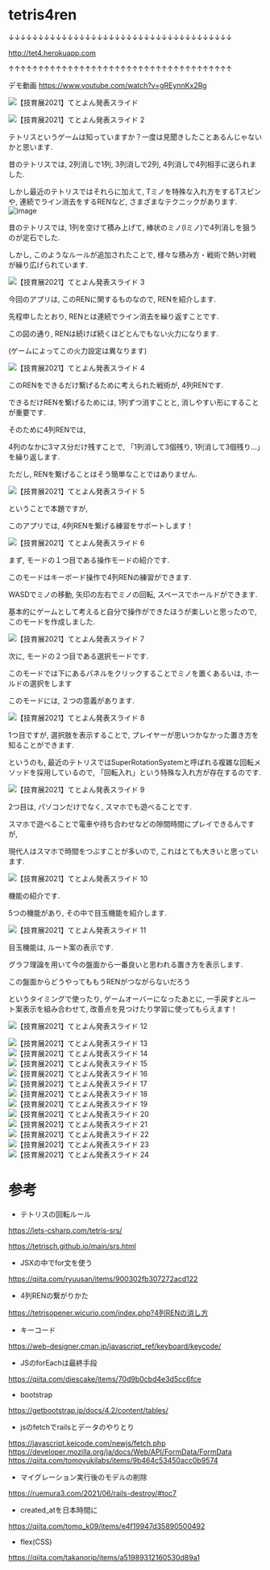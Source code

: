 # tetris4ren

↓↓↓↓↓↓↓↓↓↓↓↓↓↓↓↓↓↓↓↓↓↓↓↓↓↓↓↓↓↓↓↓↓↓↓↓↓↓

http://tet4.herokuapp.com

↑↑↑↑↑↑↑↑↑↑↑↑↑↑↑↑↑↑↑↑↑↑↑↑↑↑↑↑↑↑↑↑↑↑↑↑↑↑

デモ動画
https://www.youtube.com/watch?v=gREynnKx2Rg

![【技育展2021】てとよん発表スライド](https://user-images.githubusercontent.com/33211163/134608992-350b3637-9895-49d2-894b-cb292417dcf9.jpeg)

![【技育展2021】てとよん発表スライド 2](https://user-images.githubusercontent.com/33211163/134608994-5052779d-b966-4b4e-bc24-841b5cfd9fae.jpeg)

テトリスというゲームは知っていますか？一度は見聞きしたことあるんじゃないかと思います.

昔のテトリスでは, 2列消しで1列, 3列消しで2列, 4列消しで4列相手に送られました.

しかし最近のテトリスではそれらに加えて, Tミノを特殊な入れ方をするTスピンや, 連続でライン消去をするRENなど, さまざまなテクニックがあります.![image](https://user-images.githubusercontent.com/33211163/134609176-192372ee-32e0-4422-ba60-aa6ec1d9ff3c.jpeg)


昔のテトリスでは, 1列を空けて積み上げて, 棒状のミノ(Iミノ)で4列消しを狙うのが定石でした.

しかし, このようなルールが追加されたことで, 様々な積み方・戦術で熱い対戦が繰り広げられています.

![【技育展2021】てとよん発表スライド 3](https://user-images.githubusercontent.com/33211163/134609021-91dd7f05-d245-4702-95b0-bc58a0e9eeae.jpeg)

今回のアプリは, このRENに関するものなので, RENを紹介します.

先程申したとおり, RENとは連続でライン消去を繰り返すことです.

この図の通り, RENは続けば続くほどとんでもない火力になります.

(ゲームによってこの火力設定は異なります)

![【技育展2021】てとよん発表スライド 4](https://user-images.githubusercontent.com/33211163/134609040-8da4a334-5349-4c94-adcf-2ee8a9d6fc32.jpeg)


このRENをできるだけ繋げるために考えられた戦術が, 4列RENです.

できるだけRENを繋げるためには, 1列ずつ消すことと, 消しやすい形にすることが重要です.

そのために4列RENでは,

4列のなかに3マス分だけ残すことで, 「1列消して3個残り, 1列消して3個残り...」を繰り返します.

ただし, RENを繋げることはそう簡単なことではありません.

![【技育展2021】てとよん発表スライド 5](https://user-images.githubusercontent.com/33211163/134609059-d5a8324f-7dba-45d1-adb1-77c6332470f0.jpeg)

ということで本題ですが,

このアプリでは, 4列RENを繋げる練習をサポートします！

![【技育展2021】てとよん発表スライド 6](https://user-images.githubusercontent.com/33211163/134609069-4ca92a00-04ac-44b9-b9a6-b777f212e411.jpeg)

まず, モードの１つ目である操作モードの紹介です.

このモードはキーボード操作で4列RENの練習ができます.

WASDでミノの移動, 矢印の左右でミノの回転, スペースでホールドができます.

基本的にゲームとして考えると自分で操作ができたほうが楽しいと思ったので, このモードを作成しました.

![【技育展2021】てとよん発表スライド 7](https://user-images.githubusercontent.com/33211163/134609083-25fe49dd-8389-4799-b368-da9bf4536581.jpeg)


次に, モードの２つ目である選択モードです.

このモードでは下にあるパネルをクリックすることでミノを置くあるいは, ホールドの選択をします

このモードには, ２つの意義があります.

![【技育展2021】てとよん発表スライド 8](https://user-images.githubusercontent.com/33211163/134609090-d9648c17-4b7c-4726-af83-08112e340d5d.jpeg)

1つ目ですが, 選択肢を表示することで, プレイヤーが思いつかなかった置き方を知ることができます.

というのも, 最近のテトリスではSuperRotationSystemと呼ばれる複雑な回転メソッドを採用しているので, 「回転入れ」という特殊な入れ方が存在するのです.

![【技育展2021】てとよん発表スライド 9](https://user-images.githubusercontent.com/33211163/134609101-a9b12893-b150-47fe-9fd1-e8b09eda8705.jpeg)

2つ目は, パソコンだけでなく, スマホでも遊べることです.

スマホで遊べることで電車や待ち合わせなどの隙間時間にプレイできるんですが,

現代人はスマホで時間をつぶすことが多いので, これはとても大きいと思っています.

![【技育展2021】てとよん発表スライド 10](https://user-images.githubusercontent.com/33211163/134609104-7a4e814b-af2c-443f-b4a2-4075234c869c.jpeg)

機能の紹介です.

5つの機能があり, その中で目玉機能を紹介します.

![【技育展2021】てとよん発表スライド 11](https://user-images.githubusercontent.com/33211163/134609109-df60bc66-8270-4bc9-a29f-0a02522c2227.jpeg)

目玉機能は, ルート案の表示です.

グラフ理論を用いて今の盤面から一番良いと思われる置き方を表示します.

この盤面からどうやってももうRENがつながらないだろう

というタイミングで使ったり, ゲームオーバーになったあとに, 一手戻すとルート案表示を組み合わせて, 改善点を見つけたり学習に使ってもらえます！

![【技育展2021】てとよん発表スライド 12](https://user-images.githubusercontent.com/33211163/134609130-31627503-d5c2-44f7-aff5-60bafd3deac9.jpeg)

![【技育展2021】てとよん発表スライド 13](https://user-images.githubusercontent.com/33211163/134609141-e71ffc50-1c6d-43ee-b8c3-43d1213c24f7.jpeg)
![【技育展2021】てとよん発表スライド 14](https://user-images.githubusercontent.com/33211163/134609143-7aaf18b6-9455-4f01-be02-f451bcc824e5.jpeg)
![【技育展2021】てとよん発表スライド 15](https://user-images.githubusercontent.com/33211163/134609146-1105b0a4-9ca5-42f5-aa88-9e64659a3499.jpeg)
![【技育展2021】てとよん発表スライド 16](https://user-images.githubusercontent.com/33211163/134609147-7d579815-b390-4f1e-9e17-a09737290a48.jpeg)
![【技育展2021】てとよん発表スライド 17](https://user-images.githubusercontent.com/33211163/134609150-f6ea772c-4017-4f36-b80d-76ad368738d8.jpeg)
![【技育展2021】てとよん発表スライド 18](https://user-images.githubusercontent.com/33211163/134609151-ddbdf7b7-7821-471a-aaa2-d3dbd9f4a125.jpeg)
![【技育展2021】てとよん発表スライド 19](https://user-images.githubusercontent.com/33211163/134609153-8031b5bd-1316-43d4-975b-beac711b24af.jpeg)
![【技育展2021】てとよん発表スライド 20](https://user-images.githubusercontent.com/33211163/134609155-97376fda-9e84-49c7-aa2b-07093cff3a18.jpeg)
![【技育展2021】てとよん発表スライド 21](https://user-images.githubusercontent.com/33211163/134609157-6b817e79-964d-4fa8-8a40-efc610a3c3d5.jpeg)
![【技育展2021】てとよん発表スライド 22](https://user-images.githubusercontent.com/33211163/134609159-921c8163-96c3-4af8-a5d5-16d6fb1efca3.jpeg)
![【技育展2021】てとよん発表スライド 23](https://user-images.githubusercontent.com/33211163/134609162-8fc31e36-41a5-497b-ba24-7998d1fc6b5d.jpeg)
![【技育展2021】てとよん発表スライド 24](https://user-images.githubusercontent.com/33211163/134609163-3e1573d0-b857-44d8-84f1-86bfb7ec720e.jpeg)


# 参考

* テトリスの回転ルール


https://lets-csharp.com/tetris-srs/

https://tetrisch.github.io/main/srs.html

* JSXの中でfor文を使う

https://qiita.com/ryuusan/items/900302fb307272acd122

* 4列RENの繋がりかた

https://tetrisopener.wicurio.com/index.php?4列RENの消し方

* キーコード

https://web-designer.cman.jp/javascript_ref/keyboard/keycode/

* JSのforEachは最終手段

https://qiita.com/diescake/items/70d9b0cbd4e3d5cc6fce

* bootstrap

https://getbootstrap.jp/docs/4.2/content/tables/



* jsのfetchでrailsとデータのやりとり

https://javascript.keicode.com/newjs/fetch.php
https://developer.mozilla.org/ja/docs/Web/API/FormData/FormData
https://qiita.com/tomoyukilabs/items/9b464c53450acc0b9574


* マイグレーション実行後のモデルの削除

https://ruemura3.com/2021/06/rails-destroy/#toc7

* created_atを日本時間に

https://qiita.com/tomo_k09/items/e4f19947d35890500492


* flex(CSS)

https://qiita.com/takanorip/items/a51989312160530d89a1
